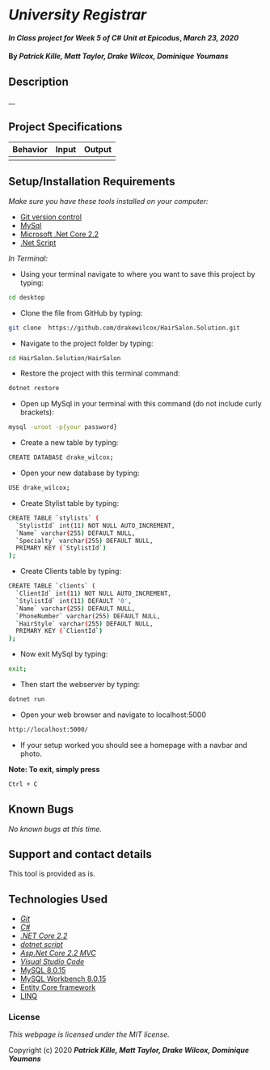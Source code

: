 # _University Registrar_

#### _In Class project for Week 5 of C# Unit at Epicodus_, _March 23, 2020_

#### By _**Patrick Kille, Matt Taylor, Drake Wilcox, Dominique Youmans**_

## Description
 __

## Project Specifications

| Behavior | Input | Output |
|---|:---:|:---:| 
||||


## Setup/Installation Requirements
_Make sure you have these tools installed on your computer:_
*  [Git version control](https://git-scm.com/downloads)
*  [MySql](https://azure.microsoft.com/en-us/free/mysql/)
*  [Microsoft .Net Core 2.2](https://docs.microsoft.com/en-us/dotnet/framework/install/)
*  [.Net Script](https://dotnet.microsoft.com/download/dotnet-core/2.2)


_In Terminal:_

* Using your terminal navigate to where you want to save this project by typing:
```sh
cd desktop
```

* Clone the file from GitHub by typing:
```sh
git clone  https://github.com/drakewilcox/HairSalon.Solution.git
```

* Navigate to the project folder by typing:
```sh
cd HairSalon.Solution/HairSalon
```
* Restore the project with this terminal command:
```sh
dotnet restore
```

* Open up MySql in your terminal with this command (do not include curly brackets):
```sh
mysql -uroot -p{your password}
```

* Create a new table by typing:
```sh
CREATE DATABASE drake_wilcox;
```

* Open your new database by typing:
```sh
USE drake_wilcox;
```

* Create Stylist table by typing:
```sh
CREATE TABLE `stylists` (
  `StylistId` int(11) NOT NULL AUTO_INCREMENT,
  `Name` varchar(255) DEFAULT NULL,
  `Specialty` varchar(255) DEFAULT NULL,
  PRIMARY KEY (`StylistId`)
);
```
* Create Clients table by typing:
```sh
CREATE TABLE `clients` (
  `ClientId` int(11) NOT NULL AUTO_INCREMENT,
  `StylistId` int(11) DEFAULT '0',
  `Name` varchar(255) DEFAULT NULL,
  `PhoneNumber` varchar(255) DEFAULT NULL,
  `HairStyle` varchar(255) DEFAULT NULL,
  PRIMARY KEY (`ClientId`)
);
```
* Now exit MySql by typing:
```sh
exit;
```
* Then start the webserver by typing:
```sh
dotnet run
```
* Open your web browser and navigate to localhost:5000
```sh
http://localhost:5000/
```
* If your setup worked you should see a homepage with a navbar and photo. 

**Note: To exit, simply press**
```sh
Ctrl + C
```

## Known Bugs

_No known bugs at this time._

## Support and contact details

This tool is provided as is. 

## Technologies Used
* [_Git_](https://git-scm.com/downloads)
* [_C#_](https://docs.microsoft.com/en-us/dotnet/csharp/)
* [_.NET Core 2.2_](https://docs.microsoft.com/en-us/dotnet/framework/install/)
* [_dotnet script_](https://github.com/filipw/dotnet-script)
* [_Asp.Net Core 2.2 MVC_](https://docs.microsoft.com/en-us/aspnet/core/tutorials/first-mvc-app/start-mvc?view=aspnetcore-3.1&tabs=visual-studio)
* [_Visual Studio Code_](https://code.visualstudio.com/)
* [MySQL 8.0.15](https://downloads.mysql.com/archives/community/)
* [MySQL Workbench 8.0.15](https://downloads.mysql.com/archives/workbench/)
* [Entity Core framework](https://docs.microsoft.com/en-us/ef/)
* [LINQ](https://docs.microsoft.com/en-us/dotnet/csharp/programming-guide/concepts/linq/)

### License

*This webpage is licensed under the MIT license.*

Copyright (c) 2020 **_Patrick Kille, Matt Taylor, Drake Wilcox, Dominique Youmans_**
